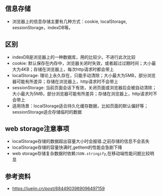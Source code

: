 ## 信息存储
- 浏览器上的信息存储主要有几种方式：cookie, localStorage, sessionStorage，indexDB等。

## 区别
- indexDB是浏览器上的一种数据库，用的比较少。不进行此次比较
- cookie: 默认保存在内存中，浏览器关闭时失效，或者超过过期时间；大小最大为4KB；存储在浏览器上，每次http请求时都会带上
- localStorage: 理论上永久存在，只能手动清除；大小最大为5MB，部分浏览器可能有所差异；存储在浏览器上，http请求时不会带上
- sessionStorage: 当前页面会话下有效，关闭页面或浏览器后会被自动清除；大小最大为5MB，部分浏览器可能有所差异；存储在浏览器上，http请求时不会带上
- 适用场景：localStorage适合持久化缓存数据，比如页面的默认偏好等；sessionStorage适合存储临时的数据

## web storage注意事项
- localStorage存储的数据超出容量大小时会报错.之前存储的信息不会丢失
- localStorage存储的容量快满时,getItem的性能会急剧下降
- web storage存储复杂数据时依赖`JSON.stringify`,在移动端性能问题比较明显

## 参考资料
- https://juejin.cn/post/6844903989096497159